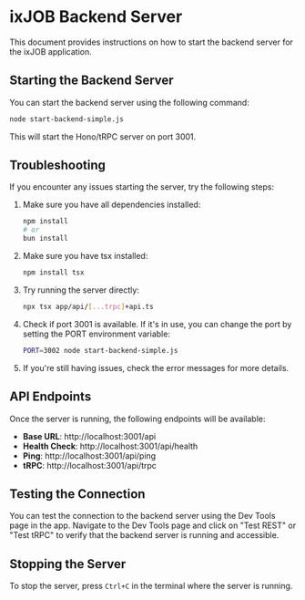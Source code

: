 # ixJOB Backend Server

This document provides instructions on how to start the backend server for the ixJOB application.

## Starting the Backend Server

You can start the backend server using the following command:

```bash
node start-backend-simple.js
```

This will start the Hono/tRPC server on port 3001.

## Troubleshooting

If you encounter any issues starting the server, try the following steps:

1. Make sure you have all dependencies installed:
   ```bash
   npm install
   # or
   bun install
   ```

2. Make sure you have tsx installed:
   ```bash
   npm install tsx
   ```

3. Try running the server directly:
   ```bash
   npx tsx app/api/[...trpc]+api.ts
   ```

4. Check if port 3001 is available. If it's in use, you can change the port by setting the PORT environment variable:
   ```bash
   PORT=3002 node start-backend-simple.js
   ```

5. If you're still having issues, check the error messages for more details.

## API Endpoints

Once the server is running, the following endpoints will be available:

- **Base URL**: http://localhost:3001/api
- **Health Check**: http://localhost:3001/api/health
- **Ping**: http://localhost:3001/api/ping
- **tRPC**: http://localhost:3001/api/trpc

## Testing the Connection

You can test the connection to the backend server using the Dev Tools page in the app. Navigate to the Dev Tools page and click on "Test REST" or "Test tRPC" to verify that the backend server is running and accessible.

## Stopping the Server

To stop the server, press `Ctrl+C` in the terminal where the server is running.